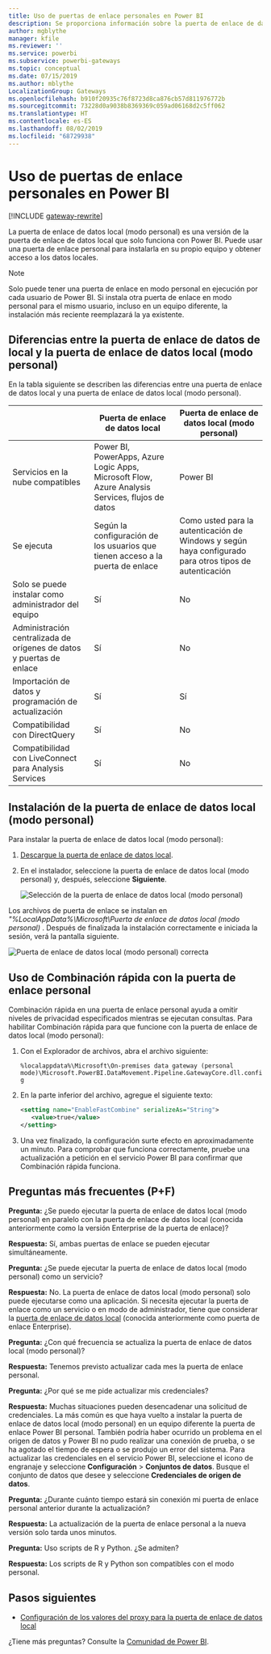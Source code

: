 ```yaml
---
title: Uso de puertas de enlace personales en Power BI
description: Se proporciona información sobre la puerta de enlace de datos local (modo personal) para Power BI que los usuarios pueden usar para conectarse a datos locales.
author: mgblythe
manager: kfile
ms.reviewer: ''
ms.service: powerbi
ms.subservice: powerbi-gateways
ms.topic: conceptual
ms.date: 07/15/2019
ms.author: mblythe
LocalizationGroup: Gateways
ms.openlocfilehash: b910f20935c76f8723d8ca876cb57d811976772b
ms.sourcegitcommit: 73228d0a9038b8369369c059ad06168d2c5ff062
ms.translationtype: HT
ms.contentlocale: es-ES
ms.lasthandoff: 08/02/2019
ms.locfileid: "68729938"
---
```

# <a name="use-personal-gateways-in-power-bi"></a>Uso de puertas de enlace personales en Power BI

[!INCLUDE [gateway-rewrite](includes/gateway-rewrite.md)]

La puerta de enlace de datos local (modo personal) es una versión de la puerta de enlace de datos local que solo funciona con Power BI. Puede usar una puerta de enlace personal para instalarla en su propio equipo y obtener acceso a los datos locales.

> [!NOTE]
> Solo puede tener una puerta de enlace en modo personal en ejecución por cada usuario de Power BI. Si instala otra puerta de enlace en modo personal para el mismo usuario, incluso en un equipo diferente, la instalación más reciente reemplazará la ya existente.

## <a name="on-premises-data-gateway-vs-on-premises-data-gateway-personal-mode"></a>Diferencias entre la puerta de enlace de datos de local y la puerta de enlace de datos local (modo personal)

En la tabla siguiente se describen las diferencias entre una puerta de enlace de datos local y una puerta de enlace de datos local (modo personal).

|   |Puerta de enlace de datos local | Puerta de enlace de datos local (modo personal) |
| ---- | ---- | ---- |
|Servicios en la nube compatibles |Power BI, PowerApps, Azure Logic Apps, Microsoft Flow, Azure Analysis Services, flujos de datos |Power BI |
|Se ejecuta |Según la configuración de los usuarios que tienen acceso a la puerta de enlace |Como usted para la autenticación de Windows y según haya configurado para otros tipos de autenticación |
|Solo se puede instalar como administrador del equipo |Sí |No |
|Administración centralizada de orígenes de datos y puertas de enlace |Sí |No |
|Importación de datos y programación de actualización |Sí |Sí |
|Compatibilidad con DirectQuery |Sí |No |
|Compatibilidad con LiveConnect para Analysis Services |Sí |No |

## <a name="install-the-on-premises-data-gateway-personal-mode"></a>Instalación de la puerta de enlace de datos local (modo personal)

Para instalar la puerta de enlace de datos local (modo personal):

1. [Descargue la puerta de enlace de datos local](https://go.microsoft.com/fwlink/?LinkId=820925&clcid=0x409).

2. En el instalador, seleccione la puerta de enlace de datos local (modo personal) y, después, seleccione **Siguiente**.

   ![Selección de la puerta de enlace de datos local (modo personal)](media/service-gateway-personal-mode/personal-gateway-select.png)

Los archivos de puerta de enlace se instalan en _"%LocalAppData%\Microsoft\Puerta de enlace de datos local (modo personal)_ . Después de finalizada la instalación correctamente e iniciada la sesión, verá la pantalla siguiente.

![Puerta de enlace de datos local (modo personal) correcta](media/service-gateway-personal-mode/personal-gateway-complete.png)

## <a name="use-fast-combine-with-the-personal-gateway"></a>Uso de Combinación rápida con la puerta de enlace personal

Combinación rápida en una puerta de enlace personal ayuda a omitir niveles de privacidad especificados mientras se ejecutan consultas. Para habilitar Combinación rápida para que funcione con la puerta de enlace de datos local (modo personal):

1. Con el Explorador de archivos, abra el archivo siguiente:

   `%localappdata%\Microsoft\On-premises data gateway (personal mode)\Microsoft.PowerBI.DataMovement.Pipeline.GatewayCore.dll.config`

2. En la parte inferior del archivo, agregue el siguiente texto:

    ```xml
    <setting name="EnableFastCombine" serializeAs="String">
       <value>true</value>
    </setting>
    ```

3. Una vez finalizado, la configuración surte efecto en aproximadamente un minuto. Para comprobar que funciona correctamente, pruebe una actualización a petición en el servicio Power BI para confirmar que Combinación rápida funciona.

## <a name="frequently-asked-questions-faq"></a>Preguntas más frecuentes (P+F)

**Pregunta:** ¿Se puedo ejecutar la puerta de enlace de datos local (modo personal) en paralelo con la puerta de enlace de datos local (conocida anteriormente como la versión Enterprise de la puerta de enlace)?
  
**Respuesta:** Sí, ambas puertas de enlace se pueden ejecutar simultáneamente.

**Pregunta:** ¿Se puede ejecutar la puerta de enlace de datos local (modo personal) como un servicio?
  
**Respuesta:** No. La puerta de enlace de datos local (modo personal) solo puede ejecutarse como una aplicación. Si necesita ejecutar la puerta de enlace como un servicio o en modo de administrador, tiene que considerar la [puerta de enlace de datos local](/data-integration/gateway/service-gateway-onprem) (conocida anteriormente como puerta de enlace Enterprise).

**Pregunta:** ¿Con qué frecuencia se actualiza la puerta de enlace de datos local (modo personal)?
  
**Respuesta:** Tenemos previsto actualizar cada mes la puerta de enlace personal.

**Pregunta:** ¿Por qué se me pide actualizar mis credenciales?
  
**Respuesta:** Muchas situaciones pueden desencadenar una solicitud de credenciales. La más común es que haya vuelto a instalar la puerta de enlace de datos local (modo personal) en un equipo diferente la puerta de enlace Power BI personal. También podría haber ocurrido un problema en el origen de datos y Power BI no pudo realizar una conexión de prueba, o se ha agotado el tiempo de espera o se produjo un error del sistema. Para actualizar las credenciales en el servicio Power BI, seleccione el icono de engranaje y seleccione **Configuración** > **Conjuntos de datos**. Busque el conjunto de datos que desee y seleccione **Credenciales de origen de datos**.

**Pregunta:** ¿Durante cuánto tiempo estará sin conexión mi puerta de enlace personal anterior durante la actualización?
  
**Respuesta:** La actualización de la puerta de enlace personal a la nueva versión solo tarda unos minutos.

**Pregunta:** Uso scripts de R y Python. ¿Se admiten?
  
**Respuesta:** Los scripts de R y Python son compatibles con el modo personal.

## <a name="next-steps"></a>Pasos siguientes

* [Configuración de los valores del proxy para la puerta de enlace de datos local](/data-integration/gateway/service-gateway-proxy)  

¿Tiene más preguntas? Consulte la [Comunidad de Power BI](http://community.powerbi.com/).
